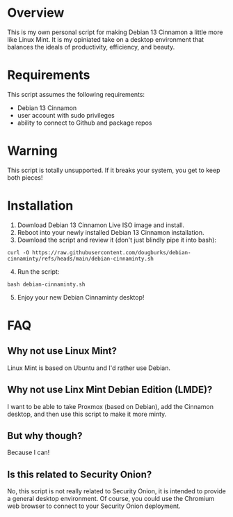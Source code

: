 # Overview
This is my own personal script for making Debian 13 Cinnamon a little more like Linux Mint. It is my opiniated take on a desktop environment that balances the ideals of productivity, efficiency, and beauty.

# Requirements
This script assumes the following requirements:
- Debian 13 Cinnamon
- user account with sudo privileges
- ability to connect to Github and package repos
  
# Warning
This script is totally unsupported. If it breaks your system, you get to keep both pieces!

# Installation
1. Download Debian 13 Cinnamon Live ISO image and install.
2. Reboot into your newly installed Debian 13 Cinnamon installation.
3. Download the script and review it (don't just blindly pipe it into bash):
```
curl -O https://raw.githubusercontent.com/dougburks/debian-cinnaminty/refs/heads/main/debian-cinnaminty.sh
```
4. Run the script:
```
bash debian-cinnaminty.sh
```
5. Enjoy your new Debian Cinnaminty desktop!

# FAQ

## Why not use Linux Mint?

Linux Mint is based on Ubuntu and I'd rather use Debian.

## Why not use Linx Mint Debian Edition (LMDE)?

I want to be able to take Proxmox (based on Debian), add the Cinnamon desktop, and then use this script to make it more minty.

## But why though?

Because I can!

## Is this related to Security Onion?

No, this script is not really related to Security Onion, it is intended to provide a general desktop environment. Of course, you could use the Chromium web browser to connect to your Security Onion deployment.
